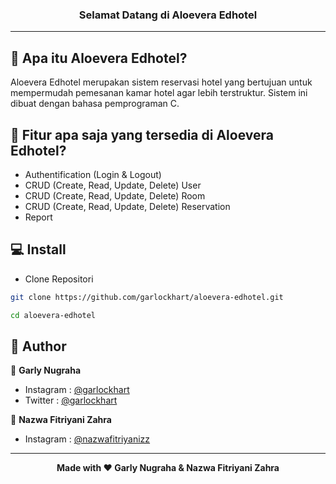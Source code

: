 ### <p align="center"><b>Selamat Datang di Aloevera Edhotel</b></p>

------------

## 🤔 Apa itu Aloevera Edhotel?

Aloevera Edhotel merupakan sistem reservasi hotel yang bertujuan untuk mempermudah pemesanan kamar hotel agar lebih terstruktur. Sistem ini dibuat dengan bahasa pemprograman C.

## 🤨 Fitur apa saja yang tersedia di Aloevera Edhotel?
- Authentification (Login & Logout)
- CRUD (Create, Read, Update, Delete) User
- CRUD (Create, Read, Update, Delete) Room
- CRUD (Create, Read, Update, Delete) Reservation
- Report

## 💻 Install
- Clone Repositori
```bash
git clone https://github.com/garlockhart/aloevera-edhotel.git
```
```bash
cd aloevera-edhotel
```

## 🧑 Author
👤 **Garly Nugraha**
- Instagram : <a href="https://www.instagram.com/garlockhart/">@garlockhart</a>
- Twitter : <a href="https://twitter.com/garlockhart/">@garlockhart</a>

👤 **Nazwa Fitriyani Zahra**
- Instagram : <a href="https://www.instagram.com/nazwafitriyanizz/">@nazwafitriyanizz</a>

------------

<p align="center"><b>Made with ❤️ Garly Nugraha & Nazwa Fitriyani Zahra</b></p>
